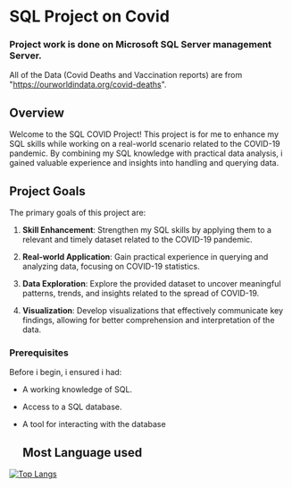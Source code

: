 # SQL Project on Covid
### Project work is done on Microsoft SQL Server management Server.
All of the Data (Covid Deaths and Vaccination reports) are from "https://ourworldindata.org/covid-deaths".

## Overview

Welcome to the SQL COVID Project! This project is for me to enhance my SQL skills while working on a real-world scenario related to the COVID-19 pandemic. By combining my SQL knowledge with practical data analysis, i gained valuable experience and insights into handling and querying data.

## Project Goals

The primary goals of this project are:

1. **Skill Enhancement**: Strengthen my SQL skills by applying them to a relevant and timely dataset related to the COVID-19 pandemic.

2. **Real-world Application**: Gain practical experience in querying and analyzing data, focusing on COVID-19 statistics.

3. **Data Exploration**: Explore the provided dataset to uncover meaningful patterns, trends, and insights related to the spread of COVID-19.

4. **Visualization**: Develop visualizations that effectively communicate key findings, allowing for better comprehension and interpretation of the data.


### Prerequisites

Before i begin, i ensured i had:

- A working knowledge of SQL.
- Access to a SQL database.
- A tool for interacting with the database

  ## Most Language used
[![Top Langs](https://github-readme-stats-git-masterrstaa-rickstaa.vercel.app/api/top-langs/?username=anuraghazra)](https://github.com/K09Gaurav/SQL_project_Covid)
